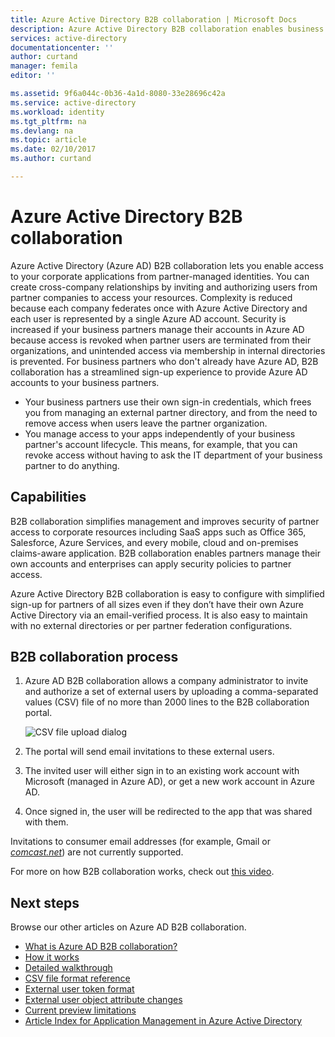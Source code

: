 ```yaml
---
title: Azure Active Directory B2B collaboration | Microsoft Docs
description: Azure Active Directory B2B collaboration enables business partners to access your corporate applications, with each of their users represented by a single Azure AD account
services: active-directory
documentationcenter: ''
author: curtand
manager: femila
editor: ''

ms.assetid: 9f6a044c-0b36-4a1d-8080-33e28696c42a
ms.service: active-directory
ms.workload: identity
ms.tgt_pltfrm: na
ms.devlang: na
ms.topic: article
ms.date: 02/10/2017
ms.author: curtand

---
```

# Azure Active Directory B2B collaboration
Azure Active Directory (Azure AD) B2B collaboration lets you enable access to your corporate applications from partner-managed identities. You can create cross-company relationships by inviting and authorizing users from partner companies to access your resources. Complexity is reduced because each company federates once with Azure Active Directory and each user is represented by a single Azure AD account. Security is increased if your business partners manage their accounts in Azure AD because access is revoked when partner users are terminated from their organizations, and unintended access via membership in internal directories is prevented. For business partners who don't already have Azure AD, B2B collaboration has a streamlined sign-up experience to provide Azure AD accounts to your business partners.

* Your business partners use their own sign-in credentials, which frees you from managing an external partner directory, and from the need to remove access when users leave the partner organization.
* You manage access to your apps independently of your business partner's account lifecycle. This means, for example, that you can revoke access without having to ask the IT department of your business partner to do anything.

## Capabilities
B2B collaboration simplifies management and improves security of partner access to corporate resources including SaaS apps such as Office 365, Salesforce, Azure Services, and every mobile, cloud and on-premises claims-aware application. B2B collaboration enables partners manage their own accounts and enterprises can apply security policies to partner access.

Azure Active Directory B2B collaboration is easy to configure with simplified sign-up for partners of all sizes even if they don’t have their own Azure Active Directory via an email-verified process. It is also easy to maintain with no external directories or per partner federation configurations.

## B2B collaboration process
1. Azure AD B2B collaboration allows a company administrator to invite and authorize a set of external users by uploading a comma-separated values (CSV) file of no more than 2000 lines to the B2B collaboration portal.

   ![CSV file upload dialog](./media/active-directory-b2b-collaboration-overview/upload-csv.png)
2. The portal will send email invitations to these external users.
3. The invited user will either sign in to an existing work account with Microsoft (managed in Azure AD), or get a new work account in Azure AD.
4. Once signed in, the user will be redirected to the app that was shared with them.

Invitations to consumer email addresses (for example, Gmail or [*comcast.net*](http://comcast.net/)) are not currently supported.

For more on how B2B collaboration works, check out [this video](http://aka.ms/aadshowb2b).

## Next steps
Browse our other articles on Azure AD B2B collaboration.

* [What is Azure AD B2B collaboration?](active-directory-b2b-what-is-azure-ad-b2b.md)
* [How it works](active-directory-b2b-how-it-works.md)
* [Detailed walkthrough](active-directory-b2b-detailed-walkthrough.md)
* [CSV file format reference](active-directory-b2b-references-csv-file-format.md)
* [External user token format](active-directory-b2b-references-external-user-token-format.md)
* [External user object attribute changes](active-directory-b2b-references-external-user-object-attribute-changes.md)
* [Current preview limitations](active-directory-b2b-current-preview-limitations.md)
* [Article Index for Application Management in Azure Active Directory](active-directory-apps-index.md)
